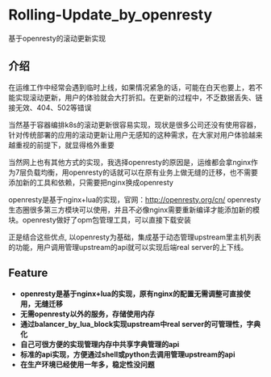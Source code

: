 # Rolling-Update_by_openresty

基于openresty的滚动更新实现

## 介绍

在运维工作中经常会遇到临时上线，如果情况紧急的话，可能在白天也要上，若不能实现滚动更新，用户的体验就会大打折扣。在更新的过程中，不乏数据丢失、链接无效、404、502等错误

当然基于容器编排k8s的滚动更新很容易实现，现状是很多公司还没有使用容器，针对传统部署的应用的滚动更新让用户无感知的这种需求，在大家对用户体验越来越重视的前提下，就显得格外重要

当然网上也有其他方式的实现，我选择openresty的原因是，运维都会拿nginx作为7层负载均衡，用openresty的话就可以在原有业务上做无缝的迁移，也不需要添加新的工具和依赖，只需要把nginx换成openresty

openresty是基于nginx+lua的实现，官网：http://openresty.org/cn/ openresty生态圈很多第三方模块可以使用，并且不必像nginx需要重新编译才能添加新的模块。openresty做好了opm包管理工具，可以直接下载安装

正是结合这些优点, 以openresty为基础，集成基于动态管理upstream里主机列表的功能，用户调用管理upstream的api就可以实现后端real server的上下线。

## Feature

* **openresty是基于nginx+lua的实现，原有nginx的配置无需调整可直接使用，无缝迁移**
* **无需openresty以外的服务，存储使用内存**
* **通过balancer_by_lua_block实现upstream中real server的可管理性，字典化**
* **自己可很方便的实现管理内存中共享字典管理的api**
* **标准的api实现，方便通过shell或python去调用管理upstream的api**
* **在生产环境已经使用一年多，稳定性没问题**

